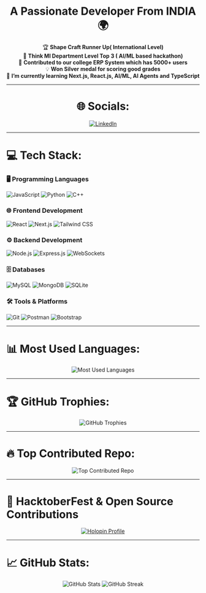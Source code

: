 <h1 align="center"> A Passionate Developer From INDIA 🌍</h1>

<p align="center">
🏆 <b>Shape Craft Runner Up( International Level)</b> <br>
🥉 <b>Think Ml Department Level Top 3 ( AI/ML based hackathon)</b> <br>
🥇 <b>Contributed to our college ERP System which has 5000+ users</b> <br>
💡 <b>Won Silver medal for scoring good grades</b><br>
🚀 <b>I’m currently learning Next.js, React.js, AI/ML, AI Agents and TypeScript</b><br>
</p>

---

<div align="center">
  
# 🌐 Socials: 
  
[![LinkedIn](https://img.shields.io/badge/LinkedIn-0077B5?style=for-the-badge&logo=linkedin&logoColor=white)](https://www.linkedin.com/in/abhishek-goyal-00b713208/)

</div>

---

# 💻 Tech Stack:

### 🖥️ Programming Languages
![JavaScript](https://img.shields.io/badge/-JavaScript-F7DF1E?style=for-the-badge&logo=javascript&logoColor=black)
![Python](https://img.shields.io/badge/-Python-3776AB?style=for-the-badge&logo=python&logoColor=white)
![C++](https://img.shields.io/badge/-C++-00599C?style=for-the-badge&logo=cplusplus&logoColor=white)

### 🌐 Frontend Development
![React](https://img.shields.io/badge/-React-61DAFB?style=for-the-badge&logo=react&logoColor=black)
![Next.js](https://img.shields.io/badge/-Next.js-000000?style=for-the-badge&logo=nextdotjs&logoColor=white)
![Tailwind CSS](https://img.shields.io/badge/-TailwindCSS-38B2AC?style=for-the-badge&logo=tailwind-css&logoColor=white)

### ⚙️ Backend Development
![Node.js](https://img.shields.io/badge/-Node.js-339933?style=for-the-badge&logo=node.js&logoColor=white)
![Express.js](https://img.shields.io/badge/-Express.js-000000?style=for-the-badge&logo=express&logoColor=white)
![WebSockets](https://img.shields.io/badge/-WebSockets-009688?style=for-the-badge&logo=websocket&logoColor=white)

### 🗄️ Databases
![MySQL](https://img.shields.io/badge/-MySQL-4479A1?style=for-the-badge&logo=mysql&logoColor=white)
![MongoDB](https://img.shields.io/badge/-MongoDB-4EA94B?style=for-the-badge&logo=mongodb&logoColor=white)
![SQLite](https://img.shields.io/badge/-SQLite-003B57?style=for-the-badge&logo=sqlite&logoColor=white)

### 🛠 Tools & Platforms
![Git](https://img.shields.io/badge/-Git-F05032?style=for-the-badge&logo=git&logoColor=white)
![Postman](https://img.shields.io/badge/-Postman-FF6C37?style=for-the-badge&logo=postman&logoColor=white)
![Bootstrap](https://img.shields.io/badge/-Bootstrap-7952B3?style=for-the-badge&logo=bootstrap&logoColor=white)

---

# 📊 Most Used Languages:
<p align="center">
<img src="https://github-readme-stats.vercel.app/api/top-langs/?username=Abhishekgoyal007&layout=compact&theme=radical" alt="Most Used Languages">
</p>

---

# 🏆 GitHub Trophies:
<p align="center">
<img src="https://github-profile-trophy.vercel.app/?username=Abhishekgoyal007&theme=radical&margin-w=15&margin-h=15" alt="GitHub Trophies">
</p>

---

# 🔥 Top Contributed Repo:
<p align="center">
<img src="https://github-contributor-stats.vercel.app/api?username=Abhishekgoyal007&limit=5&theme=radical" alt="Top Contributed Repo">
</p>

---

# 🎃 HacktoberFest & Open Source Contributions

<div align="center">
  
[![Holopin Profile](https://holopin.me/abhishekgoyal007)](https://holopin.io/@abhishekgoyal007)

</div>

---

# 📈 GitHub Stats:

<p align="center">
<img src="https://github-readme-stats.vercel.app/api?username=Abhishekgoyal007&show_icons=true&theme=radical" alt="GitHub Stats">
<img src="https://streak-stats.demolab.com/?user=Abhishekgoyal007&theme=radical" alt="GitHub Streak">
</p>
